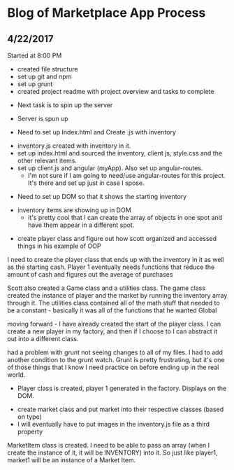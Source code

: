 # Blog of Marketplace App Process

## 4/22/2017

Started at 8:00 PM

* created file structure
* set up git and npm
* set up grunt
* created project readme with project overview and tasks to complete

- Next task is to spin up the server
* Server is spun up

- Need to set up Index.html and Create .js with inventory
* inventory.js created with inventory in it.
* set up index.html and sourced the inventory, client js, style.css and the other relevant items.
* set up client.js and angular (myApp).  Also set up angular-routes.
  * I'm not sure if I am going to need/use angular-routes for this project.  It's
    there and set up just in case I spose.

- Need to set up DOM so that it shows the starting inventory
* inventory items are showing up in DOM
  * it's pretty cool that I can create the array of objects in one spot and have them appear in a different spot.

- create player class and figure out how scott organized and accessed things in his example of OOP

I need to create the player class that ends up with the inventory in it as well as
the starting cash.  Player 1 eventually needs functions that reduce the amount of cash and
figures out the average of purchases

Scott also created a Game class and a utilities class.  The game class created the instance of player
and the market by running the inventory array through it.  The utilities class contained all of the
math stuff that needed to be a constant - basically it was all of the functions that he wanted Global

moving forward - I have already created the start of the player class.  I can create a new player in
my factory, and then if I choose to I can abstract it out into a different class.

had a problem with grunt not seeing changes to all of my files.  I had to add another condition to
the grunt watch.  Grunt is pretty frustrating, but it's one of those things that I know I need
practice on before ending up in the real world.

* Player class is created, player 1 generated in the factory.  Displays on the DOM.

- create market class and put market into their respective classes (based on type)
- I will eventually have to put images in the inventory.js file as a third property

MarketItem class is created.  I need to be able to pass an array (when I create the instance of it,
  it will be INVENTORY) into it.  So just like player1, market1 will be an instance of a Market Item.
